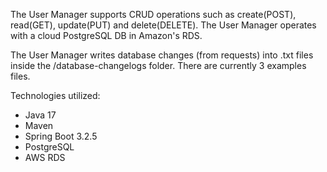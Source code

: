 The User Manager supports CRUD operations such as create(POST), read(GET), update(PUT) and delete(DELETE). The User Manager operates with a cloud PostgreSQL DB in Amazon's RDS.

The User Manager writes database changes (from requests) into .txt files inside the /database-changelogs folder. There are currently 3 examples files.

Technologies utilized:
- Java 17
- Maven
- Spring Boot 3.2.5 
- PostgreSQL
- AWS RDS

